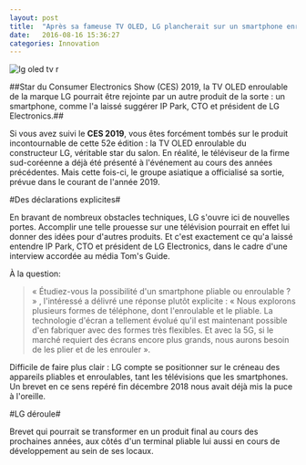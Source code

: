 ```yaml
---
layout: post
title:  "Après sa fameuse TV OLED, LG plancherait sur un smartphone enroulable"
date:   2016-08-16 15:36:27
categories: Innovation
---
```

![lg oled tv r](https://pic.clubic.com/v1/images/1696090/raw)

##Star du Consumer Electronics Show (CES) 2019, la TV OLED enroulable de la marque LG pourrait être rejointe par un autre produit de la sorte : un smartphone, comme l'a laissé suggérer IP Park, CTO et président de LG Electronics.##

Si vous avez suivi le **CES 2019**, vous êtes forcément tombés sur le produit incontournable de cette 52e édition : la TV OLED enroulable du constructeur LG, véritable star du salon. En réalité, le téléviseur de la firme sud-coréenne a déjà été présenté à l'événement au cours des années précédentes. Mais cette fois-ci, le groupe asiatique a officialisé sa sortie, prévue dans le courant de l'année 2019.

#Des déclarations explicites#

En bravant de nombreux obstacles techniques, LG s'ouvre ici de nouvelles portes. Accomplir une telle prouesse sur une télévision pourrait en effet lui donner des idées pour d'autres produits. Et c'est exactement ce qu'a laissé entendre IP Park, CTO et président de LG Electronics, dans le cadre d'une interview accordée au média Tom's Guide.

À la question:
>« Étudiez-vous la possibilité d'un smartphone pliable ou enroulable ? »
, l'intéressé a délivré une réponse plutôt explicite :
>« Nous explorons plusieurs formes de téléphone, dont l'enroulable et le pliable. La technologie d'écran a tellement évolué qu'il est maintenant possible d'en fabriquer avec des formes très flexibles. Et avec la 5G, si le marché requiert des écrans encore plus grands, nous aurons besoin de les plier et de les enrouler ».

Difficile de faire plus clair : LG compte se positionner sur le créneau des appareils pliables et enroulables, tant les télévisions que les smartphones. Un brevet en ce sens repéré fin décembre 2018 nous avait déjà mis la puce à l'oreille.

#LG déroule#

Brevet qui pourrait se transformer en un produit final au cours des prochaines années, aux côtés d'un terminal pliable lui aussi en cours de développement au sein de ses locaux.
